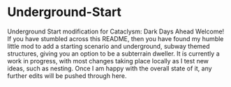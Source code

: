 # Underground-Start
Underground Start modification for Cataclysm: Dark Days Ahead
Welcome! If you have stumbled across this README, then you have found my humble little mod to add a starting scenario and underground, subway themed structures, giving you an option to be a subterrain dweller. It is currently a work in progress, with most changes taking place locally as I test new ideas, such as nesting. Once I am happy with the overall state of it, any further edits will be pushed through here.
